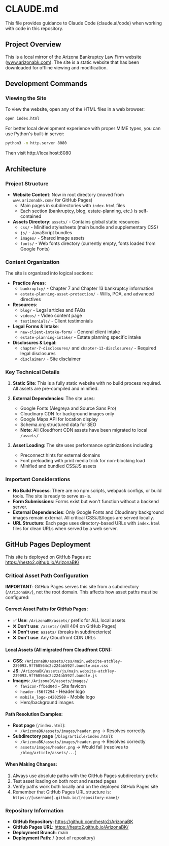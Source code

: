 # CLAUDE.md

This file provides guidance to Claude Code (claude.ai/code) when working with code in this repository.

## Project Overview

This is a local mirror of the Arizona Bankruptcy Law Firm website (www.arizonabk.com). The site is a static website that has been downloaded for offline viewing and modification.

## Development Commands

### Viewing the Site
To view the website, open any of the HTML files in a web browser:
```bash
open index.html
```

For better local development experience with proper MIME types, you can use Python's built-in server:
```bash
python3 -m http.server 8080
```
Then visit http://localhost:8080

## Architecture

### Project Structure
- **Website Content**: Now in root directory (moved from `www.arizonabk.com/` for GitHub Pages)
  - Main pages in subdirectories with `index.html` files
  - Each section (bankruptcy, blog, estate-planning, etc.) is self-contained
- **Assets Directory**: `assets/` - Contains global static resources
  - `css/` - Minified stylesheets (main bundle and supplementary CSS)
  - `js/` - JavaScript bundles
  - `images/` - Shared image assets
  - `fonts/` - Web fonts directory (currently empty, fonts loaded from Google Fonts)

### Content Organization
The site is organized into logical sections:
- **Practice Areas**:
  - `bankruptcy/` - Chapter 7 and Chapter 13 bankruptcy information
  - `estate-planning-asset-protection/` - Wills, POA, and advanced directives
- **Resources**:
  - `blog/` - Legal articles and FAQs
  - `videos/` - Video content page
  - `testimonials/` - Client testimonials
- **Legal Forms & Intake**:
  - `new-client-intake-form/` - General client intake
  - `estate-planning-intake/` - Estate planning specific intake
- **Disclosures & Legal**:
  - `chapter-7-disclosures/` and `chapter-13-disclosures/` - Required legal disclosures
  - `disclaimer/` - Site disclaimer

### Key Technical Details

1. **Static Site**: This is a fully static website with no build process required. All assets are pre-compiled and minified.

2. **External Dependencies**: The site uses:
   - Google Fonts (Alegreya and Source Sans Pro)
   - Cloudinary CDN for background images only
   - Google Maps API for location display
   - Schema.org structured data for SEO
   - **Note**: All Cloudfront CDN assets have been migrated to local `/assets/`

3. **Asset Loading**: The site uses performance optimizations including:
   - Preconnect hints for external domains
   - Font preloading with print media trick for non-blocking load
   - Minified and bundled CSS/JS assets

### Important Considerations

- **No Build Process**: There are no npm scripts, webpack configs, or build tools. The site is ready to serve as-is.
- **Form Submissions**: Forms exist but won't function without a backend server.
- **External Dependencies**: Only Google Fonts and Cloudinary background images remain external. All critical CSS/JS/logos are served locally.
- **URL Structure**: Each page uses directory-based URLs with `index.html` files for clean URLs when served by a web server.

## GitHub Pages Deployment

This site is deployed on GitHub Pages at: https://hesto2.github.io/ArizonaBK/

### Critical Asset Path Configuration

**IMPORTANT**: GitHub Pages serves this site from a subdirectory (`/ArizonaBK/`), not the root domain. This affects how asset paths must be configured:

#### Correct Asset Paths for GitHub Pages:
- ✅ **Use**: `/ArizonaBK/assets/` prefix for ALL local assets
- ❌ **Don't use**: `/assets/` (will 404 on GitHub Pages)
- ❌ **Don't use**: `assets/` (breaks in subdirectories)
- ❌ **Don't use**: Any Cloudfront CDN URLs

#### Local Assets (All migrated from Cloudfront CDN):
- **CSS**: `/ArizonaBK/assets/css/main.website-atchley-239093.9f768564c2c224ab592f.bundle.min.css`
- **JS**: `/ArizonaBK/assets/js/main.website-atchley-239093.9f768564c2c224ab592f.bundle.js`
- **Images**: `/ArizonaBK/assets/images/`
  - `favicon-ffbed04d` - Site favicon
  - `header-f56f7294` - Header logo
  - `mobile_logo-c4202588` - Mobile logo
  - Hero/background images

#### Path Resolution Examples:
- **Root page** (`/index.html`):
  - `/ArizonaBK/assets/images/header.png` → Resolves correctly
- **Subdirectory page** (`/blog/article/index.html`):
  - `/ArizonaBK/assets/images/header.png` → Resolves correctly
  - `assets/images/header.png` → Would fail (resolves to `/blog/article/assets/...`)

#### When Making Changes:
1. Always use absolute paths with the GitHub Pages subdirectory prefix
2. Test asset loading on both root and nested pages
3. Verify paths work both locally and on the deployed GitHub Pages site
4. Remember that GitHub Pages URL structure is: `https://[username].github.io/[repository-name]/`

### Repository Information
- **GitHub Repository**: https://github.com/hesto2/ArizonaBK
- **GitHub Pages URL**: https://hesto2.github.io/ArizonaBK/
- **Deployment Branch**: main
- **Deployment Path**: / (root of repository)